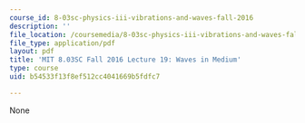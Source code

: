 ```yaml
---
course_id: 8-03sc-physics-iii-vibrations-and-waves-fall-2016
description: ''
file_location: /coursemedia/8-03sc-physics-iii-vibrations-and-waves-fall-2016/b54533f13f8ef512cc4041669b5fdfc7_MIT8_03SCF16_Lec19.pdf
file_type: application/pdf
layout: pdf
title: 'MIT 8.03SC Fall 2016 Lecture 19: Waves in Medium'
type: course
uid: b54533f13f8ef512cc4041669b5fdfc7

---
```

None